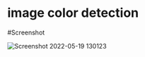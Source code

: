 # image color detection

#Screenshot

![Screenshot 2022-05-19 130123](https://user-images.githubusercontent.com/70880294/169243682-4555aa88-a8f7-48f7-9f38-5f87a7027220.png)
